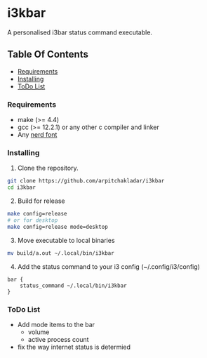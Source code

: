 # i3kbar
A personalised i3bar status command executable.

## Table Of Contents
- [Requirements](#requirements)
- [Installing](#installing)
- [ToDo List](#todo-list)

### Requirements
- make (>= 4.4)
- gcc (>= 12.2.1) or any other c compiler and linker
- Any [nerd font](https://github.com/ryanoasis/nerd-fonts)

### Installing
1. Clone the repository.
```sh
git clone https://github.com/arpitchakladar/i3kbar
cd i3kbar
```
2. Build for release
```sh
make config=release
# or for desktop
make config=release mode=desktop
```
3. Move executable to local binaries
```sh
mv build/a.out ~/.local/bin/i3kbar
```
4. Add the status command to your i3 config (~/.config/i3/config)
```
bar {
	status_command ~/.local/bin/i3kbar
}
```

### ToDo List
- Add mode items to the bar
	- volume
	- active process count
- fix the way internet status is determied
